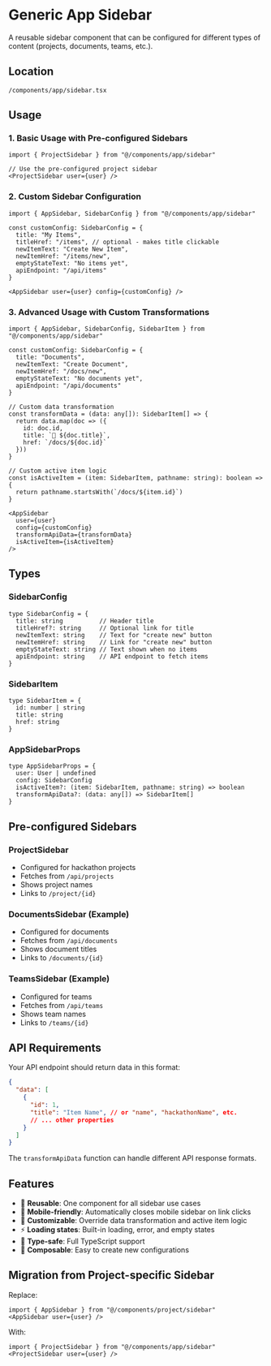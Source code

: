# Generic App Sidebar

A reusable sidebar component that can be configured for different types of content (projects, documents, teams, etc.).

## Location
`/components/app/sidebar.tsx`

## Usage

### 1. Basic Usage with Pre-configured Sidebars

```tsx
import { ProjectSidebar } from "@/components/app/sidebar"

// Use the pre-configured project sidebar
<ProjectSidebar user={user} />
```

### 2. Custom Sidebar Configuration

```tsx
import { AppSidebar, SidebarConfig } from "@/components/app/sidebar"

const customConfig: SidebarConfig = {
  title: "My Items",
  titleHref: "/items", // optional - makes title clickable
  newItemText: "Create New Item",
  newItemHref: "/items/new",
  emptyStateText: "No items yet",
  apiEndpoint: "/api/items"
}

<AppSidebar user={user} config={customConfig} />
```

### 3. Advanced Usage with Custom Transformations

```tsx
import { AppSidebar, SidebarConfig, SidebarItem } from "@/components/app/sidebar"

const customConfig: SidebarConfig = {
  title: "Documents",
  newItemText: "Create Document",
  newItemHref: "/docs/new",
  emptyStateText: "No documents yet",
  apiEndpoint: "/api/documents"
}

// Custom data transformation
const transformData = (data: any[]): SidebarItem[] => {
  return data.map(doc => ({
    id: doc.id,
    title: `📄 ${doc.title}`,
    href: `/docs/${doc.id}`
  }))
}

// Custom active item logic
const isActiveItem = (item: SidebarItem, pathname: string): boolean => {
  return pathname.startsWith(`/docs/${item.id}`)
}

<AppSidebar
  user={user}
  config={customConfig}
  transformApiData={transformData}
  isActiveItem={isActiveItem}
/>
```

## Types

### SidebarConfig
```tsx
type SidebarConfig = {
  title: string          // Header title
  titleHref?: string     // Optional link for title
  newItemText: string    // Text for "create new" button
  newItemHref: string    // Link for "create new" button
  emptyStateText: string // Text shown when no items
  apiEndpoint: string    // API endpoint to fetch items
}
```

### SidebarItem
```tsx
type SidebarItem = {
  id: number | string
  title: string
  href: string
}
```

### AppSidebarProps
```tsx
type AppSidebarProps = {
  user: User | undefined
  config: SidebarConfig
  isActiveItem?: (item: SidebarItem, pathname: string) => boolean
  transformApiData?: (data: any[]) => SidebarItem[]
}
```

## Pre-configured Sidebars

### ProjectSidebar
- Configured for hackathon projects
- Fetches from `/api/projects`
- Shows project names
- Links to `/project/{id}`

### DocumentsSidebar (Example)
- Configured for documents
- Fetches from `/api/documents`
- Shows document titles
- Links to `/documents/{id}`

### TeamsSidebar (Example)
- Configured for teams
- Fetches from `/api/teams`
- Shows team names
- Links to `/teams/{id}`

## API Requirements

Your API endpoint should return data in this format:
```json
{
  "data": [
    {
      "id": 1,
      "title": "Item Name", // or "name", "hackathonName", etc.
      // ... other properties
    }
  ]
}
```

The `transformApiData` function can handle different API response formats.

## Features

- 🔄 **Reusable**: One component for all sidebar use cases
- 📱 **Mobile-friendly**: Automatically closes mobile sidebar on link clicks
- 🎨 **Customizable**: Override data transformation and active item logic
- ⚡ **Loading states**: Built-in loading, error, and empty states
- 🎯 **Type-safe**: Full TypeScript support
- 🧩 **Composable**: Easy to create new configurations

## Migration from Project-specific Sidebar

Replace:
```tsx
import { AppSidebar } from "@/components/project/sidebar"
<AppSidebar user={user} />
```

With:
```tsx
import { ProjectSidebar } from "@/components/app/sidebar"
<ProjectSidebar user={user} />
```
